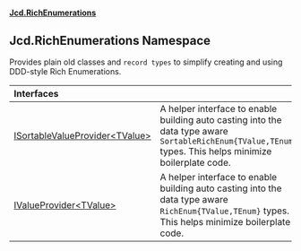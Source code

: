 #### [Jcd.RichEnumerations](index.md 'index')

## Jcd.RichEnumerations Namespace

Provides plain old classes and `record types` to simplify creating and using DDD-style Rich Enumerations.

| Interfaces                                                                                                                      |                                                                                                                                                               |
|:--------------------------------------------------------------------------------------------------------------------------------|:--------------------------------------------------------------------------------------------------------------------------------------------------------------|
| [ISortableValueProvider&lt;TValue&gt;](ISortableValueProvider_TValue_.md 'Jcd.RichEnumerations.ISortableValueProvider<TValue>') | A helper interface to enable building auto casting into the data type aware `SortableRichEnum{TValue,TEnum}` types. This helps minimize boilerplate code. |
| [IValueProvider&lt;TValue&gt;](IValueProvider_TValue_.md 'Jcd.RichEnumerations.IValueProvider<TValue>')                         | A helper interface to enable building auto casting into the data type aware `RichEnum{TValue,TEnum}` types. This helps minimize boilerplate code.         |
